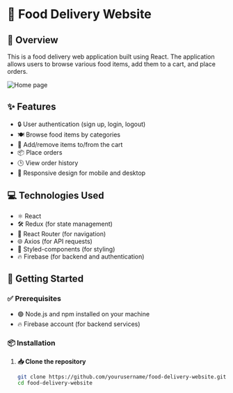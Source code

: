 # 🍔 Food Delivery Website

## 📝 Overview
This is a food delivery web application built using React. The application allows users to browse various food items, add them to a cart, and place orders.

![Home page](https://imgur.com/a/Cb3mirf)


## ✨ Features
- 🔒 User authentication (sign up, login, logout)
- 🍽️ Browse food items by categories
- 🛒 Add/remove items to/from the cart
- 📦 Place orders
- 🕒 View order history
- 📱 Responsive design for mobile and desktop

## 💻 Technologies Used
- ⚛️ React
- 🛠️ Redux (for state management)
- 🚦 React Router (for navigation)
- 🌐 Axios (for API requests)
- 💅 Styled-components (for styling)
- 🔥 Firebase (for backend and authentication)

## 🚀 Getting Started

### ✅ Prerequisites
- 🟢 Node.js and npm installed on your machine
- 🔥 Firebase account (for backend services)

### 📦 Installation

1. **📥 Clone the repository**
   ```sh
   git clone https://github.com/yourusername/food-delivery-website.git
   cd food-delivery-website
